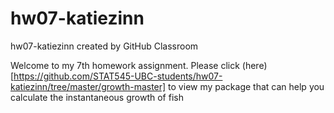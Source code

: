 # hw07-katiezinn
hw07-katiezinn created by GitHub Classroom

Welcome to my 7th homework assignment. Please click (here)[https://github.com/STAT545-UBC-students/hw07-katiezinn/tree/master/growth-master] to view my package that can help you calculate the instantaneous growth of fish
